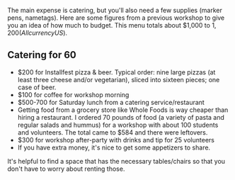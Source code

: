 The main expense is catering, but you'll also need a few supplies (marker pens, nametags). Here are some figures from a previous workshop to give you an idea of how much to budget. This menu totals about $1,000 to $1,200 (All currency US$).

## Catering for 60
* $200 for Installfest pizza & beer. Typical order: nine large pizzas (at least three cheese and/or vegetarian), sliced into sixteen pieces; one case of beer.
* $100 for coffee for workshop morning
* $500-700 for Saturday lunch from a catering service/restaurant
 * Getting food from a grocery store like Whole Foods is way cheaper than hiring a restaurant. I ordered 70 pounds of food (a variety of pasta and regular salads and hummus) for a workshop with about 100 students and volunteers. The total came to $584 and there were leftovers.
* $300 for workshop after-party with drinks and tip for 25 volunteers
 * If you have extra money, it's nice to get some appetizers to share.


It's helpful to find a space that has the necessary tables/chairs so that you don't have to worry about renting those. 